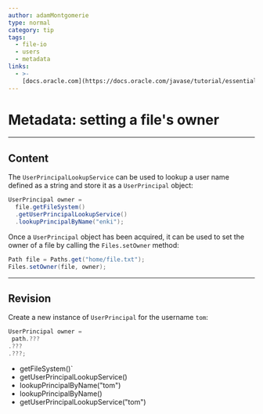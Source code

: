 ```yaml
---
author: adamMontgomerie
type: normal
category: tip
tags:
  - file-io
  - users
  - metadata
links:
  - >-
    [docs.oracle.com](https://docs.oracle.com/javase/tutorial/essential/io/fileAttr.html){website}
---
```


# Metadata: setting a file's owner


---

## Content

The `UserPrincipalLookupService` can be used to lookup a user name defined as a string and store it as a `UserPrincipal` object:

```java
UserPrincipal owner =
  file.getFileSystem()
  .getUserPrincipalLookupService()
  .lookupPrincipalByName("enki");
```

Once a `UserPrincipal` object has been acquired, it can be used to set the owner of a file by calling the `Files.setOwner` method:

```java
Path file = Paths.get("home/file.txt");
Files.setOwner(file, owner);
```


---

## Revision

Create a new instance of  `UserPrincipal` for the username `tom`:

```java
UserPrincipal owner = 
 path.???
.???
.???;
```

- getFileSystem()` 
- getUserPrincipalLookupService() 
- lookupPrincipalByName("tom")
- lookupPrincipalByName()
- getUserPrincipalLookupService("tom")
